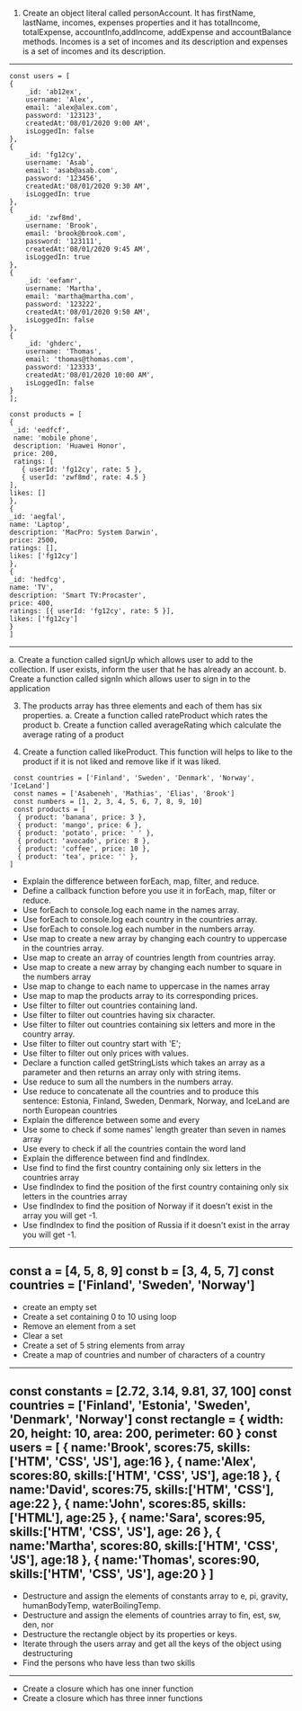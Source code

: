 1. Create an object literal called personAccount. It has firstName, lastName, incomes, expenses properties and it has totalIncome, totalExpense, accountInfo,addIncome, addExpense and accountBalance methods. Incomes is a set of incomes and its description and expenses is a set of incomes and its description.

---
    const users = [
    {
        _id: 'ab12ex',
        username: 'Alex',
        email: 'alex@alex.com',
        password: '123123',
        createdAt:'08/01/2020 9:00 AM',
        isLoggedIn: false
    },
    {
        _id: 'fg12cy',
        username: 'Asab',
        email: 'asab@asab.com',
        password: '123456',
        createdAt:'08/01/2020 9:30 AM',
        isLoggedIn: true
    },
    {
        _id: 'zwf8md',
        username: 'Brook',
        email: 'brook@brook.com',
        password: '123111',
        createdAt:'08/01/2020 9:45 AM',
        isLoggedIn: true
    },
    {
        _id: 'eefamr',
        username: 'Martha',
        email: 'martha@martha.com',
        password: '123222',
        createdAt:'08/01/2020 9:50 AM',
        isLoggedIn: false
    },
    {
        _id: 'ghderc',
        username: 'Thomas',
        email: 'thomas@thomas.com',
        password: '123333',
        createdAt:'08/01/2020 10:00 AM',
        isLoggedIn: false
    }
    ];

    const products = [
    {
     _id: 'eedfcf',
     name: 'mobile phone',
     description: 'Huawei Honor',
     price: 200,
     ratings: [
       { userId: 'fg12cy', rate: 5 },
       { userId: 'zwf8md', rate: 4.5 }
    ],
    likes: []
    },
    {
    _id: 'aegfal',
    name: 'Laptop',
    description: 'MacPro: System Darwin',
    price: 2500,
    ratings: [],
    likes: ['fg12cy']
    },
    {
    _id: 'hedfcg',
    name: 'TV',
    description: 'Smart TV:Procaster',
    price: 400,
    ratings: [{ userId: 'fg12cy', rate: 5 }],
    likes: ['fg12cy']
    }
    ]
-----

a. Create a function called signUp which allows user to add to the collection. If user exists, inform the user that he has already an account.
b. Create a function called signIn which allows user to sign in to the application

3. The products array has three elements and each of them has six properties. a. Create a function called rateProduct which rates the product b. Create a function called averageRating which calculate the average rating of a product

4. Create a function called likeProduct. This function will helps to like to the product if it is not liked and remove like if it was liked.

```
 const countries = ['Finland', 'Sweden', 'Denmark', 'Norway', 'IceLand']
 const names = ['Asabeneh', 'Mathias', 'Elias', 'Brook']
 const numbers = [1, 2, 3, 4, 5, 6, 7, 8, 9, 10]
 const products = [
  { product: 'banana', price: 3 },
  { product: 'mango', price: 6 },
  { product: 'potato', price: ' ' },
  { product: 'avocado', price: 8 },
  { product: 'coffee', price: 10 },
  { product: 'tea', price: '' },
]
```
- Explain the difference between forEach, map, filter, and reduce.
- Define a callback function before you use it in forEach, map, filter or reduce.
- Use forEach to console.log each name in the names array.
- Use forEach to console.log each country in the countries array.
- Use forEach to console.log each number in the numbers array.
- Use map to create a new array by changing each country to uppercase in the countries array.
- Use map to create an array of countries length from countries array.
- Use map to create a new array by changing each number to square in the numbers array
- Use map to change to each name to uppercase in the names array
- Use map to map the products array to its corresponding prices.
- Use filter to filter out countries containing land.
- Use filter to filter out countries having six character.
- Use filter to filter out countries containing six letters and more in the country array.
- Use filter to filter out country start with 'E';
- Use filter to filter out only prices with values.
- Declare a function called getStringLists which takes an array as a parameter and then returns an array only with string items.
- Use reduce to sum all the numbers in the numbers array.
- Use reduce to concatenate all the countries and to produce this sentence: Estonia, Finland, Sweden, Denmark, Norway, and IceLand are north European countries
- Explain the difference between some and every
- Use some to check if some names' length greater than seven in names array
- Use every to check if all the countries contain the word land
- Explain the difference between find and findIndex.
- Use find to find the first country containing only six letters in the countries array
- Use findIndex to find the position of the first country containing only six letters in the countries array
- Use findIndex to find the position of Norway if it doesn't exist in the array you will get -1.
- Use findIndex to find the position of Russia if it doesn't exist in the array you will get -1.

---
const a = [4, 5, 8, 9]
const b = [3, 4, 5, 7]
const countries = ['Finland', 'Sweden', 'Norway']
---
- create an empty set
- Create a set containing 0 to 10 using loop
- Remove an element from a set
- Clear a set
- Create a set of 5 string elements from array
- Create a map of countries and number of characters of a country

---
const constants = [2.72, 3.14, 9.81, 37, 100]
const countries = ['Finland', 'Estonia', 'Sweden', 'Denmark', 'Norway']
const rectangle = {
  width: 20,
  height: 10,
  area: 200,
  perimeter: 60
}
const users = [
{
  name:'Brook',
  scores:75,
  skills:['HTM', 'CSS', 'JS'],
  age:16
},
{
  name:'Alex',
  scores:80,
  skills:['HTM', 'CSS', 'JS'],
  age:18
},
{
  name:'David',
  scores:75,
  skills:['HTM', 'CSS'],
  age:22
},
{
  name:'John',
  scores:85,
  skills:['HTML'],
  age:25
},
{
  name:'Sara',
  scores:95,
  skills:['HTM', 'CSS', 'JS'],
  age: 26
},
{
  name:'Martha',
  scores:80,
  skills:['HTM', 'CSS', 'JS'],
  age:18
},
{
  name:'Thomas',
  scores:90,
  skills:['HTM', 'CSS', 'JS'],
  age:20
}
]
---

- Destructure and assign the elements of constants array to e, pi, gravity, humanBodyTemp, waterBoilingTemp.
- Destructure and assign the elements of countries array to fin, est, sw, den, nor
- Destructure the rectangle object by its properties or keys.
- Iterate through the users array and get all the keys of the object using destructuring
- Find the persons who have less than two skills
---

- Create a closure which has one inner function
- Create a closure which has three inner functions
